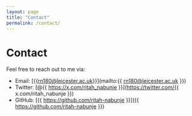 ```yaml
---
layout: page
title: "Contact"
permalink: /contact/
---
```


# Contact

Feel free to reach out to me via:
- Email: [{{rn180@leicester.ac.uk}}](mailto:{{ rn180@leicester.ac.uk }})
- Twitter: [@{{ https://x.com/ritah_nabunje }}](https://twitter.com/{{ x.com/ritah_nabunje }})
- GitHub: [{{ https://github.com/ritah-nabunje }}]({{ https://github.com/ritah-nabunje }})
